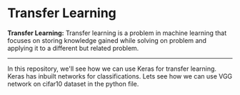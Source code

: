 # Transfer Learning

**Transfer Learning:** Transfer learning is a problem in machine learning that focuses on storing knowledge gained while solving on problem and applying it to a different but related problem.

---
In this repository, we'll see how we can use Keras for transfer learning. Keras has inbuilt networks for classifications. Lets see how we can use VGG network on cifar10 dataset in the python file.
